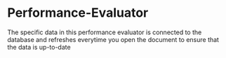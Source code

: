 # Performance-Evaluator

The specific data in this performance evaluator is connected to the database and refreshes everytime you open the document to ensure that the data is up-to-date
